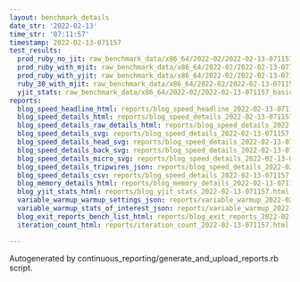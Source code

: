 ```yaml
---
layout: benchmark_details
date_str: '2022-02-13'
time_str: '07:11:57'
timestamp: 2022-02-13-071157
test_results:
  prod_ruby_no_jit: raw_benchmark_data/x86_64/2022-02/2022-02-13-071157_basic_benchmark_prod_ruby_no_jit.json
  prod_ruby_with_mjit: raw_benchmark_data/x86_64/2022-02/2022-02-13-071157_basic_benchmark_prod_ruby_with_mjit.json
  prod_ruby_with_yjit: raw_benchmark_data/x86_64/2022-02/2022-02-13-071157_basic_benchmark_prod_ruby_with_yjit.json
  ruby_30_with_mjit: raw_benchmark_data/x86_64/2022-02/2022-02-13-071157_basic_benchmark_ruby_30_with_mjit.json
  yjit_stats: raw_benchmark_data/x86_64/2022-02/2022-02-13-071157_basic_benchmark_yjit_stats.json
reports:
  blog_speed_headline_html: reports/blog_speed_headline_2022-02-13-071157.html
  blog_speed_details_html: reports/blog_speed_details_2022-02-13-071157.html
  blog_speed_details_raw_details_html: reports/blog_speed_details_2022-02-13-071157.raw_details.html
  blog_speed_details_svg: reports/blog_speed_details_2022-02-13-071157.svg
  blog_speed_details_head_svg: reports/blog_speed_details_2022-02-13-071157.head.svg
  blog_speed_details_back_svg: reports/blog_speed_details_2022-02-13-071157.back.svg
  blog_speed_details_micro_svg: reports/blog_speed_details_2022-02-13-071157.micro.svg
  blog_speed_details_tripwires_json: reports/blog_speed_details_2022-02-13-071157.tripwires.json
  blog_speed_details_csv: reports/blog_speed_details_2022-02-13-071157.csv
  blog_memory_details_html: reports/blog_memory_details_2022-02-13-071157.html
  blog_yjit_stats_html: reports/blog_yjit_stats_2022-02-13-071157.html
  variable_warmup_warmup_settings_json: reports/variable_warmup_2022-02-13-071157.warmup_settings.json
  variable_warmup_stats_of_interest_json: reports/variable_warmup_2022-02-13-071157.stats_of_interest.json
  blog_exit_reports_bench_list_html: reports/blog_exit_reports_2022-02-13-071157.bench_list.html
  iteration_count_html: reports/iteration_count_2022-02-13-071157.html

---
```

Autogenerated by continuous_reporting/generate_and_upload_reports.rb script.
